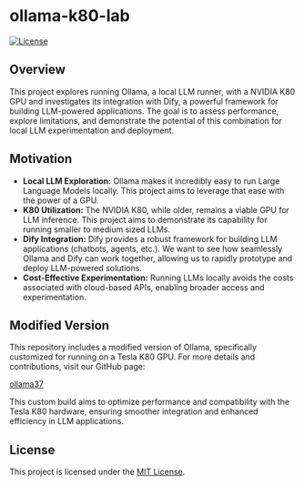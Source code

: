 # ollama-k80-lab

[![License](https://img.shields.io/badge/License-MIT-yellow.svg)](https://opensource.org/licenses/MIT)

## Overview

This project explores running Ollama, a local LLM runner, with a NVIDIA K80 GPU and investigates its integration with Dify, a powerful framework for building LLM-powered applications. The goal is to assess performance, explore limitations, and demonstrate the potential of this combination for local LLM experimentation and deployment.

## Motivation

* **Local LLM Exploration:** Ollama makes it incredibly easy to run Large Language Models locally. This project aims to leverage that ease with the power of a GPU.
* **K80 Utilization:** The NVIDIA K80, while older, remains a viable GPU for LLM inference. This project aims to demonstrate its capability for running smaller to medium sized LLMs.
* **Dify Integration:** Dify provides a robust framework for building LLM applications (chatbots, agents, etc.). We want to see how seamlessly Ollama and Dify can work together, allowing us to rapidly prototype and deploy LLM-powered solutions.
* **Cost-Effective Experimentation:** Running LLMs locally avoids the costs associated with cloud-based APIs, enabling broader access and experimentation.

## Modified Version

This repository includes a modified version of Ollama, specifically customized for running on a Tesla K80 GPU. For more details and contributions, visit our GitHub page:

[ollama37](https://github.com/dogkeeper886/ollama37)

This custom build aims to optimize performance and compatibility with the Tesla K80 hardware, ensuring smoother integration and enhanced efficiency in LLM applications.

## License

This project is licensed under the [MIT License](LICENSE).
